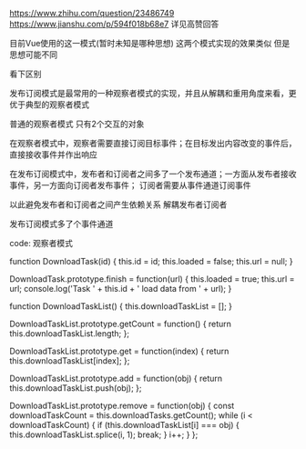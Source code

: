 https://www.zhihu.com/question/23486749
https://www.jianshu.com/p/594f018b68e7
详见高赞回答

目前Vue使用的这一模式(暂时未知是哪种思想)
这两个模式实现的效果类似 
但是思想可能不同

看下区别

发布订阅模式是最常用的一种观察者模式的实现，并且从解耦和重用角度来看，更优于典型的观察者模式

普通的观察者模式 只有2个交互的对象

在观察者模式中，观察者需要直接订阅目标事件；在目标发出内容改变的事件后，直接接收事件并作出响应



在发布订阅模式中，发布者和订阅者之间多了一个发布通道；一方面从发布者接收事件，另一方面向订阅者发布事件；
订阅者需要从事件通道订阅事件

以此避免发布者和订阅者之间产生依赖关系
解耦发布者订阅者


发布订阅模式多了个事件通道

code:
观察者模式

function DownloadTask(id) {
  this.id = id;
  this.loaded = false;
  this.url = null;
}

DownloadTask.prototype.finish = function(url) {
  this.loaded = true;
  this.url = url;
  console.log('Task ' + this.id + ' load data from ' + url);
}

function DownloadTaskList() {
  this.downloadTaskList = [];
}

DownloadTaskList.prototype.getCount = function() {
  return this.downloadTaskList.length;
};

DownloadTaskList.prototype.get = function(index) {
  return this.downloadTaskList[index];
};

DownloadTaskList.prototype.add = function(obj) {
  return this.downloadTaskList.push(obj);
};

DownloadTaskList.prototype.remove = function(obj) {
  const downloadTaskCount = this.downloadTasks.getCount();
  while (i < downloadTaskCount) {
    if (this.downloadTaskList[i] === obj) {
      this.downloadTaskList.splice(i, 1);
      break;
    }
    i++;
  }
};